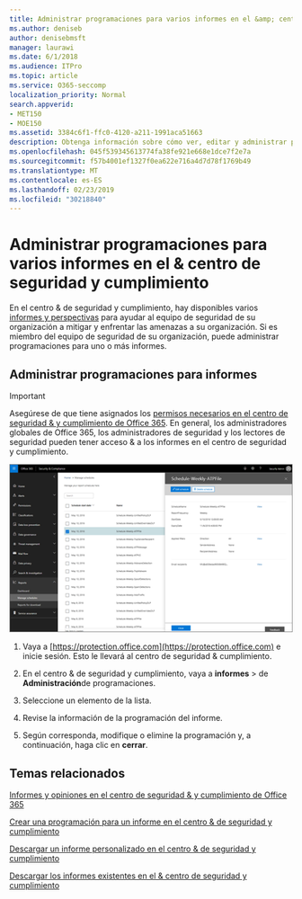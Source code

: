 ```yaml
---
title: Administrar programaciones para varios informes en el &amp; centro de seguridad y cumplimiento
ms.author: deniseb
author: denisebmsft
manager: laurawi
ms.date: 6/1/2018
ms.audience: ITPro
ms.topic: article
ms.service: O365-seccomp
localization_priority: Normal
search.appverid:
- MET150
- MOE150
ms.assetid: 3384c6f1-ffc0-4120-a211-1991aca51663
description: Obtenga información sobre cómo ver, editar y administrar programaciones de informes en el &amp; centro de seguridad y cumplimiento.
ms.openlocfilehash: 045f539345613774fa38fe921e668e1dce7f2e7a
ms.sourcegitcommit: f57b4001ef1327f0ea622e716a4d7d78f1769b49
ms.translationtype: MT
ms.contentlocale: es-ES
ms.lasthandoff: 02/23/2019
ms.locfileid: "30218840"
---
```

# <a name="manage-schedules-for-multiple-reports-in-the-security-amp-compliance-center"></a>Administrar programaciones para varios informes en el &amp; centro de seguridad y cumplimiento

En el centro &amp; de seguridad y cumplimiento, hay disponibles varios [informes y perspectivas](reports-and-insights-in-security-and-compliance.md) para ayudar al equipo de seguridad de su organización a mitigar y enfrentar las amenazas a su organización. Si es miembro del equipo de seguridad de su organización, puede administrar programaciones para uno o más informes. 
  
## <a name="manage-schedules-for-reports"></a>Administrar programaciones para informes

> [!IMPORTANT]
> Asegúrese de que tiene asignados los [permisos necesarios en el centro de seguridad &amp; y cumplimiento de Office 365](permissions-in-the-security-and-compliance-center.md). En general, los administradores globales de Office 365, los administradores de seguridad y los lectores de seguridad pueden tener acceso &amp; a los informes en el centro de seguridad y cumplimiento. 
  
![En el centro &amp; de seguridad y cumplimiento, \> seleccione informes de administración de programaciones](media/efa5e2f9-bf73-4f85-acea-f1ca7e2bca5e.png)

1. Vaya a [https://protection.office.com](https://protection.office.com) e inicie sesión. Esto le llevará al centro de seguridad & cumplimiento.

2. En el centro &amp; de seguridad y cumplimiento, vaya a **informes** \> de **Administración**de programaciones.
    
3. Seleccione un elemento de la lista.
    
4. Revise la información de la programación del informe.
    
5. Según corresponda, modifique o elimine la programación y, a continuación, haga clic en **cerrar**.
    
## <a name="related-topics"></a>Temas relacionados

[Informes y opiniones en el centro de seguridad &amp; y cumplimiento de Office 365](reports-and-insights-in-security-and-compliance.md)
  
[Crear una programación para un informe en el centro &amp; de seguridad y cumplimiento](create-a-schedule-for-a-report.md)
  
[Descargar un informe personalizado en el centro &amp; de seguridad y cumplimiento](set-up-and-download-a-custom-report.md)
  
[Descargar los informes existentes en el &amp; centro de seguridad y cumplimiento](download-existing-reports.md)
  

